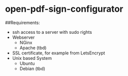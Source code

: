 # open-pdf-sign-configurator

##Requirements:
* ssh access to a server with sudo rights
* Webserver
	* NGinx
	* Apache (tbd)
* SSL certificate, for example from LetsEncrypt
* Unix based System
	* Ubuntu
	* Debian (tbd)


